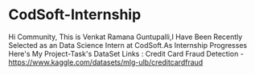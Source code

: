 # CodSoft-Internship
Hi Community, This is Venkat Ramana Guntupalli,I Have Been Recently Selected as an Data Science Intern at CodSoft.As Internship Progresses Here's My Project-Task's DataSet Links : Credit Card Fraud Detection - https://www.kaggle.com/datasets/mlg-ulb/creditcardfraud
